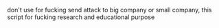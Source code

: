 don't use for fucking send attack to big company or small company, this script for fucking research and educational purpose
